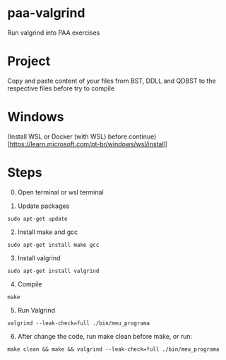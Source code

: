 # paa-valgrind
Run valgrind into PAA exercises

# Project

Copy and paste content of your files from BST, DDLL and QDBST to the respective files before try to compile

# Windows
(Install WSL or Docker (with WSL) before continue)[https://learn.microsoft.com/pt-br/windows/wsl/install]

# Steps
0. Open terminal or wsl terminal

1. Update packages

```
sudo apt-get update
```

2. Install make and gcc

```
sudo apt-get install make gcc
```

3. Install valgrind

```
sudo apt-get install valgrind
```

4. Compile

```
make
```

5. Run Valgrind

```
valgrind --leak-check=full ./bin/meu_programa
```

6. After change the code, run make clean before make, or run:

```
make clean && make && valgrind --leak-check=full ./bin/meu_programa
```